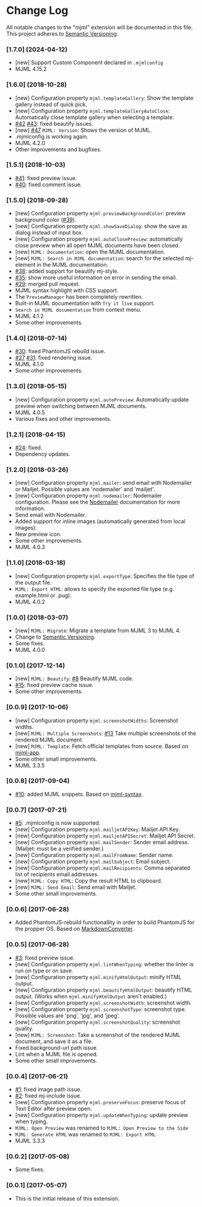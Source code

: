 # Change Log
All notable changes to the "mjml" extension will be documented in this file.
This project adheres to [Semantic Versioning](https://semver.org/).


### [1.7.0] (2024-04-12)
* [new] Support Custom Component declared in `.mjmlconfig`
* MJML 4.15.2

### [1.6.0] (2018-10-28)
* [new] Configuration property `mjml.templateGallery`: Show the template gallery instead of quick pick.
* [new] Configuration property `mjml.templateGalleryAutoClose`: Automatically close template gallery when selecting a template.
* [#42](https://github.com/attilabuti/vscode-mjml/issues/42) [#43](https://github.com/attilabuti/vscode-mjml/issues/43): fixed beautify issues.
* [new] [#47](https://github.com/attilabuti/vscode-mjml/issues/47) `MJML: Version`: Shows the version of MJML.
* .mjmlconfig is working again.
* MJML 4.2.0
* Other improvements and bugfixes.

### [1.5.1] (2018-10-03)
* [#41](https://github.com/attilabuti/vscode-mjml/issues/41): fixed preview issue.
* [#40](https://github.com/attilabuti/vscode-mjml/issues/40): fixed comment issue.

### [1.5.0] (2018-09-28)
* [new] Configuration property `mjml.previewBackgroundColor`: preview background color ([#39](https://github.com/attilabuti/vscode-mjml/issues/39)).
* [new] Configuration property `mjml.showSaveDialog`: show the save as dialog instead of input box.
* [new] Configuration property `mjml.autoClosePreview`: automatically close preview when all open MJML documents have been closed.
* [new] `MJML: Documentation`: open the MJML documentation.
* [new] `MJML: Search in MJML documentation`: search for the selected mj-element in the MJML documentation.
* [#38](https://github.com/attilabuti/vscode-mjml/issues/38): added support for beautify mj-style.
* [#35](https://github.com/attilabuti/vscode-mjml/issues/35): show more useful information on error in sending the email.
* [#29](https://github.com/attilabuti/vscode-mjml/pull/29): merged pull request.
* MJML syntax highlight with CSS support.
* The `PreviewManager` has been completely rewritten.
* Built-in MJML documentation with `Try it live` support.
* `Search in MJML documentation` from context menu.
* MJML 4.1.2
* Some other improvements.

### [1.4.0] (2018-07-14)
* [#30](https://github.com/attilabuti/vscode-mjml/issues/30): fixed PhantomJS rebuild issue.
* [#27](https://github.com/attilabuti/vscode-mjml/issues/27) [#31](https://github.com/attilabuti/vscode-mjml/issues/31): fixed rendering issue.
* MJML 4.1.0
* Some other improvements.

### [1.3.0] (2018-05-15)
* [new] Configuration property `mjml.autoPreview`: Automatically update preview when switching between MJML documents.
* MJML 4.0.5
* Various fixes and other improvements.

### [1.2.1] (2018-04-15)
* [#24](https://github.com/attilabuti/vscode-mjml/issues/24): fixed.
* Dependency updates.

### [1.2.0] (2018-03-26)
* [new] Configuration property `mjml.mailer`: send email with Nodemailer or Mailjet. Possible values are 'nodemailer' and 'mailjet'.
* [new] Configuration property `mjml.nodemailer`: Nodemailer configuration. Please see the [Nodemailer](https://nodemailer.com) documentation for more information.
* Send email with Nodemailer.
* Added support for inline images (automatically generated from local images).
* New preview icon.
* Some other improvements.
* MJML 4.0.3

### [1.1.0] (2018-03-18)
* [new] Configuration property `mjml.exportType`: Specifies the file type of the output file.
* `MJML: Export HTML`: allows to specify the exported file type (e.g. example.html or .pug).
* MJML 4.0.2

### [1.0.0] (2018-03-07)
* [new] `MJML: Migrate`: Migrate a template from MJML 3 to MJML 4.
* Change to [Semantic Versioning](https://semver.org/).
* Some fixes.
* MJML 4.0.0

### [0.1.0] (2017-12-14)
* [new] `MJML: Beautify`: [#8](https://github.com/attilabuti/vscode-mjml/issues/8) Beautify MJML code.
* [#15](https://github.com/attilabuti/vscode-mjml/pull/15): fixed preview cache issue.
* Some other improvements.

### [0.0.9] (2017-10-06)
* [new] Configuration property `mjml.screenshotWidths`: Screenshot widths.
* [new] `MJML: Multiple Screenshots`: [#13](https://github.com/attilabuti/vscode-mjml/issues/13) Take multiple screenshots of the rendered MJML document.
* [new] `MJML: Template`: Fetch official templates from source. Based on [mjml-app](https://github.com/mjmlio/mjml-app).
* Some other small improvements.
* MJML 3.3.5

### [0.0.8] (2017-09-04)
* [#10](https://github.com/attilabuti/vscode-mjml/issues/10): added MJML snippets. Based on [mjml-syntax](https://github.com/mjmlio/mjml-syntax).

### [0.0.7] (2017-07-21)
* [#5](https://github.com/attilabuti/vscode-mjml/issues/5): .mjmlconfig is now supported.
* [new] Configuration property `mjml.mailjetAPIKey`: Mailjet API Key.
* [new] Configuration property `mjml.mailjetAPISecret`: Mailjet API Secret.
* [new] Configuration property `mjml.mailSender`: Sender email address. (Mailjet: must be a verified sender.)
* [new] Configuration property `mjml.mailFromName`: Sender name.
* [new] Configuration property `mjml.mailSubject`: Email subject.
* [new] Configuration property `mjml.mailRecipients`: Comma separated list of recipients email addresses.
* [new] `MJML: Copy HTML`: Copy the result HTML to clipboard.
* [new] `MJML: Send Email`: Send email with Mailjet.
* Some other small improvements.

### [0.0.6] (2017-06-28)
* Added PhantomJS-rebuild functionallity in order to build PhantomJS for the propper OS. Based on [MarkdownConverter](https://github.com/manuth/MarkdownConverter).

### [0.0.5] (2017-06-28)
* [#3](https://github.com/attilabuti/vscode-mjml/issues/3): fixed preview issue.
* [new] Configuration property `mjml.lintWhenTyping`: whether the linter is run on type or on save.
* [new] Configuration property `mjml.minifyHtmlOutput`: minify HTML output.
* [new] Configuration property `mjml.beautifyHtmlOutput`: beautify HTML output. (Works when `mjml.minifyHtmlOutput` aren't enabled.)
* [new] Configuration property `mjml.screenshotWidth`: screenshot width.
* [new] Configuration property `mjml.screenshotType`: screenshot type. Possible values are 'png', 'jpg', and 'jpeg'.
* [new] Configuration property `mjml.screenshotQuality`: screenshot quality.
* [new] `MJML: Screenshot`: Take a screenshot of the rendered MJML document, and save it as a file.
* Fixed background-url path issue.
* Lint when a MJML file is opened.
* Some other small improvements.

### [0.0.4] (2017-06-21)
* [#1](https://github.com/attilabuti/vscode-mjml/pull/1): fixed image path issue.
* [#2](https://github.com/attilabuti/vscode-mjml/issues/2): fixed mj-include issue.
* [new] Configuration property `mjml.preserveFocus`: preserve focus of Text Editor after preview open.
* [new] Configuration property `mjml.updateWhenTyping`: update preview when typing.
* `MJML: Open Preview` was renamed to `MJML: Open Preview to the Side`
* `MJML: Generate HTML` was renamed to `MJML: Export HTML`
* MJML 3.3.3

### [0.0.2] (2017-05-08)
* Some fixes.

### [0.0.1] (2017-05-07)
* This is the initial release of this extension.